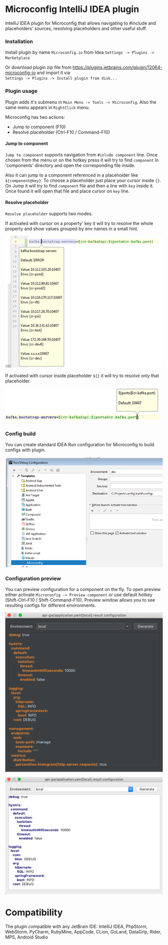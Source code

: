 # Microconfig IntelliJ IDEA plugin

IntelliJ IDEA plugin for Microconfig that allows navigating to #include and placeholders' sources, resolving placeholders and other useful stuff.

### Installation
Install plugin by name `Microconfig.io` from Idea `Settings -> Plugins -> Marketplace`

Or download plugin zip file from https://plugins.jetbrains.com/plugin/12064-microconfig-io and import it via <br> `Settings -> Plugins -> Install plugin from disk...`

### Plugin usage
Plugin adds it's submenu in `Main Menu -> Tools -> Microconfig`. Also the same menu appears in `RightClick` menu.

Microconfig has two actions:
- Jump to component (F10)
- Resolve placeholder (Ctrl-F10 / Command-F10)

#### Jump to component

`Jump to component` supports navigation from `#inlude component` line. Once chosen from the menu or on the hotkey press
it will try to find `component` in 'components' directory and open the corresponding file inside.

Also it can jump to a component referenced in a placeholder like `${component@key}`. To choose a placeholder just place your cursor inside `{}`.
On Jump it will try to find `component` file and then a line with `key` inside it. Once found it will open that file and place cursor on `key` line.

#### Resolve placeholder

`Resolve placeholder` supports two modes. 

If activated with cursor on a property' key it will try to resolve the whole property and show values grouped by env names in a small hint.

![resolve](doc/resolve.png)

If activated with cursor inside placeholder `${}` it will try to resolve only that placeholder.

![resolve-placeholder](doc/resolve-placeholder.png)

### Config build
You can create standard IDEA Run configuration for Microconfig to build configs with plugin.

![run](doc/run.png)

### Configuration preview
You can preview configuration for a component on the fly. To open preview either activate `Microconfig -> Preview component` or use default hotkey (Shift-Ctrl-F10 / Shift-Command-F10). 
Preview window allows you to see resulting configs for different environments. 
 
![preview](doc/preview.png)

![preview](doc/preview_light.png)

# Compatibility
The plugin compatible with any JetBrain IDE: IntelliJ IDEA,  PhpStorm,  WebStorm,  PyCharm,  RubyMine,  AppCode,  CLion, GoLand,  DataGrip,  Rider, MPS,  Android Studio
